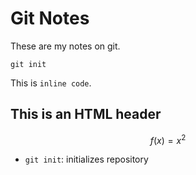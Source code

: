 # Git Notes

These are my notes on git.


```
git init
```

This is `inline code`.

<h2> This is an HTML header</h2>

$$f(x)=x^2$$

* `git init`: initializes repository

